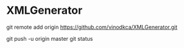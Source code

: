 # XMLGenerator
git remote add origin https://github.com/vinodkca/XMLGenerator.git


git push -u origin master
git status
